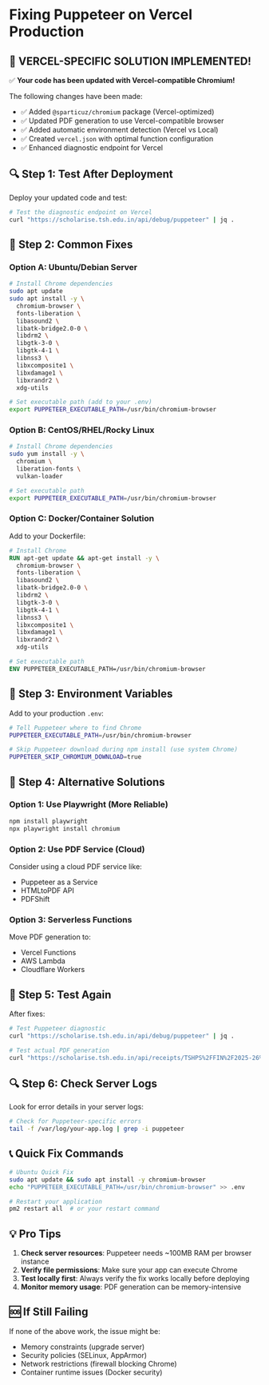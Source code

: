 # Fixing Puppeteer on Vercel Production

## 🚀 **VERCEL-SPECIFIC SOLUTION IMPLEMENTED!**

✅ **Your code has been updated with Vercel-compatible Chromium!**

The following changes have been made:
- ✅ Added `@sparticuz/chromium` package (Vercel-optimized)
- ✅ Updated PDF generation to use Vercel-compatible browser
- ✅ Added automatic environment detection (Vercel vs Local)
- ✅ Created `vercel.json` with optimal function configuration
- ✅ Enhanced diagnostic endpoint for Vercel

## 🔍 Step 1: Test After Deployment

Deploy your updated code and test:

```bash
# Test the diagnostic endpoint on Vercel
curl "https://scholarise.tsh.edu.in/api/debug/puppeteer" | jq .
```

## 🔧 Step 2: Common Fixes

### Option A: Ubuntu/Debian Server
```bash
# Install Chrome dependencies
sudo apt update
sudo apt install -y \
  chromium-browser \
  fonts-liberation \
  libasound2 \
  libatk-bridge2.0-0 \
  libdrm2 \
  libgtk-3-0 \
  libgtk-4-1 \
  libnss3 \
  libxcomposite1 \
  libxdamage1 \
  libxrandr2 \
  xdg-utils

# Set executable path (add to your .env)
export PUPPETEER_EXECUTABLE_PATH=/usr/bin/chromium-browser
```

### Option B: CentOS/RHEL/Rocky Linux
```bash
# Install Chrome dependencies
sudo yum install -y \
  chromium \
  liberation-fonts \
  vulkan-loader

# Set executable path
export PUPPETEER_EXECUTABLE_PATH=/usr/bin/chromium-browser
```

### Option C: Docker/Container Solution
Add to your Dockerfile:
```dockerfile
# Install Chrome
RUN apt-get update && apt-get install -y \
  chromium-browser \
  fonts-liberation \
  libasound2 \
  libatk-bridge2.0-0 \
  libdrm2 \
  libgtk-3-0 \
  libgtk-4-1 \
  libnss3 \
  libxcomposite1 \
  libxdamage1 \
  libxrandr2 \
  xdg-utils

# Set executable path
ENV PUPPETEER_EXECUTABLE_PATH=/usr/bin/chromium-browser
```

## 🔧 Step 3: Environment Variables

Add to your production `.env`:
```bash
# Tell Puppeteer where to find Chrome
PUPPETEER_EXECUTABLE_PATH=/usr/bin/chromium-browser

# Skip Puppeteer download during npm install (use system Chrome)
PUPPETEER_SKIP_CHROMIUM_DOWNLOAD=true
```

## 🚀 Step 4: Alternative Solutions

### Option 1: Use Playwright (More Reliable)
```bash
npm install playwright
npx playwright install chromium
```

### Option 2: Use PDF Service (Cloud)
Consider using a cloud PDF service like:
- Puppeteer as a Service
- HTMLtoPDF API
- PDFShift

### Option 3: Serverless Functions
Move PDF generation to:
- Vercel Functions
- AWS Lambda
- Cloudflare Workers

## 🧪 Step 5: Test Again

After fixes:
```bash
# Test Puppeteer diagnostic
curl "https://scholarise.tsh.edu.in/api/debug/puppeteer" | jq .

# Test actual PDF generation
curl "https://scholarise.tsh.edu.in/api/receipts/TSHPS%2FFIN%2F2025-26%2F000009/pdf" -I
```

## 🔍 Step 6: Check Server Logs

Look for error details in your server logs:
```bash
# Check for Puppeteer-specific errors
tail -f /var/log/your-app.log | grep -i puppeteer
```

## 📞 Quick Fix Commands

```bash
# Ubuntu Quick Fix
sudo apt update && sudo apt install -y chromium-browser
echo "PUPPETEER_EXECUTABLE_PATH=/usr/bin/chromium-browser" >> .env

# Restart your application
pm2 restart all  # or your restart command
```

## 💡 Pro Tips

1. **Check server resources**: Puppeteer needs ~100MB RAM per browser instance
2. **Verify file permissions**: Make sure your app can execute Chrome
3. **Test locally first**: Always verify the fix works locally before deploying
4. **Monitor memory usage**: PDF generation can be memory-intensive

## 🆘 If Still Failing

If none of the above work, the issue might be:
- Memory constraints (upgrade server)
- Security policies (SELinux, AppArmor)
- Network restrictions (firewall blocking Chrome)
- Container runtime issues (Docker security)
